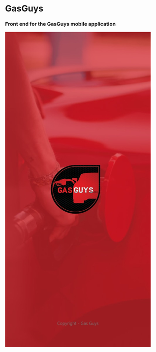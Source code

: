 # GasGuys
### Front end for the GasGuys mobile application


![alt text](https://github.com/NkwetiAwa/GasGuys/blob/main/IMG-20210922-WA0004.jpg?raw=true)
